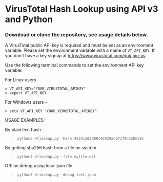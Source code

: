 # VirusTotal Hash Lookup using API v3 and Python

### Download or clone the repository, see usage details below.

A VirusTotal public API key is required and must be set as an environment variable.
Please set the environment variable with a name of `VT_API_KEY`. If you don't have a key signup at https://www.virustotal.com/gui/join-us.

Use the following terminal commands to set the environment API key variable:

For Linux users -
```
> VT_API_KEY="YOUR_VIRUSTOTAL_APIKEY"
> export VT_API_KEY
```

For Windows users -
```
> setx VT_API_KEY "YOUR_VIRUSTOTAL_APIKEY"
```

USAGE EXAMPLES:

By plain text hash -
> `python3 vtlookup.py -hash 4534c2d2d89c40929adb71f9d52b650c`

By getting sha256 hash from a file on system
> `python3 vtlookup.py -file myfile.ext`

Offline debug using local json file
> `python3 vtlookup.py -debug text.json`
